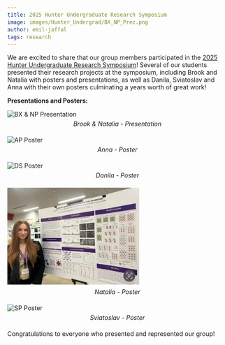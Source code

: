 ```yaml
---
title: 2025 Hunter Undergraduate Research Symposium
image: images/Hunter_Undergrad/BX_NP_Prez.png
author: emil-jaffal
tags: research
---
```


We are excited to share that our group members participated in the [2025 Hunter Undergraduate Research Symposium](https://hunter.cuny.edu/event/hunters-2025-undergraduate-research-conference/)! Several of our students presented their research projects at the symposium, including Brook and Natalia with posters and presentations, as well as Danila, Sviatoslav and Anna with their own posters culminating a years worth of great work!

<!--more-->

**Presentations and Posters:**

<img src="/images/Hunter_Undergrad/BX_NP_Prez.png" alt="BX & NP Presentation" style="max-width: 60%; margin-bottom: 5px;" />
<div style="text-align:center; margin-bottom: 20px;"><em>Brook & Natalia - Presentation</em></div>

<img src="/images/Hunter_Undergrad/AP_poster.png" alt="AP Poster" style="max-width: 60%; margin-bottom: 5px;" />
<div style="text-align:center; margin-bottom: 20px;"><em>Anna - Poster</em></div>

<img src="/images/Hunter_Undergrad/DS_poster.png" alt="DS Poster" style="max-width: 60%; margin-bottom: 5px;" />
<div style="text-align:center; margin-bottom: 20px;"><em>Danila - Poster</em></div>

<img src="/images/Hunter_Undergrad/NP_poster.png" alt="NP Poster" style="max-width: 60%; margin-bottom: 5px;" />
<div style="text-align:center; margin-bottom: 20px;"><em>Natalia - Poster</em></div>

<img src="/images/Hunter_Undergrad/SP_poster.png" alt="SP Poster" style="max-width: 60%; margin-bottom: 5px;" />
<div style="text-align:center; margin-bottom: 20px;"><em>Sviatoslav - Poster</em></div>

Congratulations to everyone who presented and represented our group!
